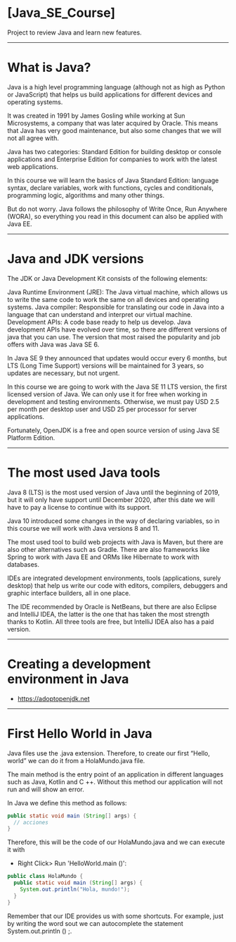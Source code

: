 # [Java_SE_Course]
Project to review Java and learn new features.

---
# What is Java?

Java is a high level programming language (although not as high as Python or JavaScript) that helps us build applications for different devices and operating systems.

It was created in 1991 by James Gosling while working at Sun Microsystems, a company that was later acquired by Oracle. This means that Java has very good maintenance, but also some changes that we will not all agree with.

Java has two categories: Standard Edition for building desktop or console applications and Enterprise Edition for companies to work with the latest web applications.

In this course we will learn the basics of Java Standard Edition: language syntax, declare variables, work with functions, cycles and conditionals, programming logic, algorithms and many other things.

But do not worry. Java follows the philosophy of Write Once, Run Anywhere (WORA), so everything you read in this document can also be applied with Java EE.

---
# Java and JDK versions
The JDK or Java Development Kit consists of the following elements:

Java Runtime Environment (JRE): The Java virtual machine, which allows us to write the same code to work the same on all devices and operating systems.
Java compiler: Responsible for translating our code in Java into a language that can understand and interpret our virtual machine.
Development APIs: A code base ready to help us develop.
Java development APIs have evolved over time, so there are different versions of java that you can use. The version that most raised the popularity and job offers with Java was Java SE 6.

In Java SE 9 they announced that updates would occur every 6 months, but LTS (Long Time Support) versions will be maintained for 3 years, so updates are necessary, but not urgent.

In this course we are going to work with the Java SE 11 LTS version, the first licensed version of Java. We can only use it for free when working in development and testing environments. Otherwise, we must pay USD 2.5 per month per desktop user and USD 25 per processor for server applications.

Fortunately, OpenJDK is a free and open source version of using Java SE Platform Edition.

---
# The most used Java tools
Java 8 (LTS) is the most used version of Java until the beginning of 2019, but it will only have support until December 2020, after this date we will have to pay a license to continue with its support.

Java 10 introduced some changes in the way of declaring variables, so in this course we will work with Java versions 8 and 11.

The most used tool to build web projects with Java is Maven, but there are also other alternatives such as Gradle. There are also frameworks like Spring to work with Java EE and ORMs like Hibernate to work with databases.

IDEs are integrated development environments, tools (applications, surely desktop) that help us write our code with editors, compilers, debuggers and graphic interface builders, all in one place.

The IDE recommended by Oracle is NetBeans, but there are also Eclipse and IntelliJ IDEA, the latter is the one that has taken the most strength thanks to Kotlin. All three tools are free, but IntelliJ IDEA also has a paid version.

---
# Creating a development environment in Java
* https://adoptopenjdk.net

---
# First Hello World in Java
Java files use the .java extension. Therefore, to create our first “Hello, world” we can do it from a HolaMundo.java file.

The main method is the entry point of an application in different languages such as Java, Kotlin and C ++. Without this method our application will not run and will show an error.

In Java we define this method as follows:
```java
public static void main (String[] args) {
  // acciones
}
```

Therefore, this will be the code of our HolaMundo.java and we can execute it with 
* Right Click> Run 'HelloWorld.main ()':

```java
public class HolaMundo {
  public static void main (String[] args) {
    System.out.println("Hola, mundo!");
  }
}
```

Remember that our IDE provides us with some shortcuts. For example, just by writing the word sout we can autocomplete the statement System.out.println () ;.
